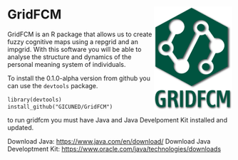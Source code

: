 # GridFCM <img src="man/figures/GridFCM.png" align="right" width="175" />

GridFCM is an R package that allows us to create fuzzy cognitive maps using a repgrid and an impgrid. With this software you will be able to analyse the structure and dynamics of the personal meaning system of individuals.

To install the 0.1.0-alpha version from github you can use the `devtools` package.
    
    library(devtools)
    install_github("GICUNED/GridFCM") 
    
to run gridfcm you must have Java and Java Develpoment Kit installed and updated.

Download Java:  https://www.java.com/en/download/
Download Java Developtment Kit: https://www.oracle.com/java/technologies/downloads
